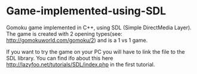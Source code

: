 # Game-implemented-using-SDL
Gomoku game implemented in C++, using SDL (Simple DirectMedia Layer). The game is created with 2 opening types(see: http://gomokuworld.com/gomoku/2) and is a 1 vs 1 game.

If you want to try the game on your PC you will have to link the file to the SDL library. You can find ifo about this here http://lazyfoo.net/tutorials/SDL/index.php in the first tutorial.
